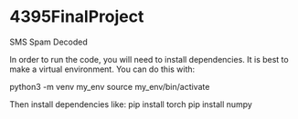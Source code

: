# 4395FinalProject
SMS Spam Decoded

In order to run the code, you will need to install dependencies. It is best to make a virtual environment. You can do this with:

python3 -m venv my_env
source my_env/bin/activate

Then install dependencies like: 
pip install torch
pip install numpy
